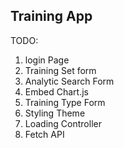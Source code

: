 ## Training App
TODO: 
1. login Page
2. Training Set form
3. Analytic Search Form
4. Embed Chart.js
5. Training Type Form
6. Styling Theme
7. Loading Controller
7. Fetch API
